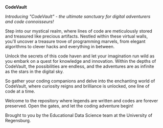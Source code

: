 **CodeVault**

*Introducing "CodeVault" - the ultimate sanctuary for digital adventurers and code connoisseurs!* 

Step into our mystical realm, where lines of code are meticulously stored and treasured like precious artifacts. Nestled within these virtual walls, you'll uncover a treasure trove of programming marvels, from elegant algorithms to clever hacks and everything in between. 

Unlock the secrets of this code haven and let your imagination run wild as you embark on a quest for knowledge and innovation. Within the depths of CodeVault, the possibilities are endless, and the adventures are as infinite as the stars in the digital sky. 

So gather your coding companions and delve into the enchanting world of CodeVault, where curiosity reigns and brilliance is unlocked, one line of code at a time. 

Welcome to the repository where legends are written and codes are forever preserved. Open the gates, and let the coding adventure begin!

Brought to you by the Educational Data Science team at the University of Regensburg. 
